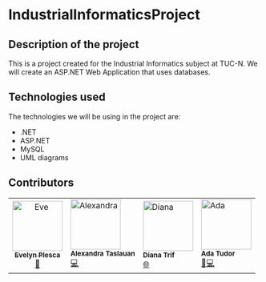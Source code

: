 # IndustrialInformaticsProject

## Description of the project
This is a project created for the Industrial Informatics subject at TUC-N.
We will create an ASP.NET Web Application that uses databases.

## Technologies used
The technologies we will be using in the project are:
- .NET
- ASP.NET
- MySQL
- UML diagrams

## Contributors
<table>
  <tr>
    <td align="center">
        <a href="https://github.com/plescaevelyn">
            <img src="contributors/eve.png" width="100px;" alt="Eve"/><br />
            <sub><b>Evelyn Plesca</b></sub></a><br />
        <a href="https://github.com/plescaevelyn" title="">📁</a> 
    </td>
    <td>
      <img src="contributors/ale.jpeg" width="100px;" alt="Alexandra"/><br />
      <sub><b>Alexandra Taslauan</b></sub></a><br />
      <a href="https://github.com/#" title="">💻</a>
    </td>
    <td>
      <img src="contributors/diana.jpeg" width="100px;" alt="Diana"/><br />
      <sub><b>Diana Trif</b></sub></a><br />
      <a href="https://github.com/DianaT08" title="">🌐</a>
    </td>
    <td>
     <img src="contributors/ada.jpeg" width="100px;" alt="Ada"/><br />
      <sub><b>Ada Tudor</b></sub></a><br />
      <a href="https://github.com/DaNoobRo" title="">🎨💻</a>
    </td>
</table>
